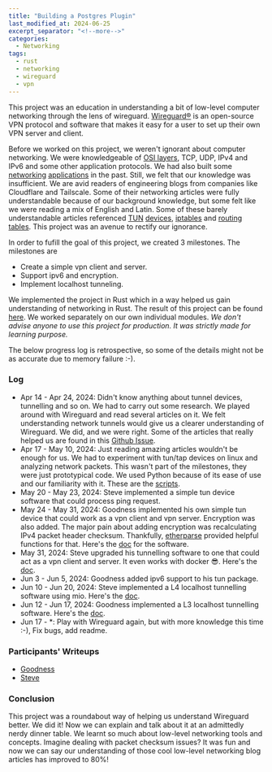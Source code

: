 ```yaml
---
title: "Building a Postgres Plugin"
last_modified_at: 2024-06-25
excerpt_separator: "<!--more-->"
categories:
  - Networking
tags:
  - rust
  - networking
  - wireguard
  - vpn
---
```


This project was an education in understanding a bit of low-level computer networking through the lens of wireguard. [Wireguard®](https://www.wireguard.com/) is an open-source VPN protocol and software that makes it easy for a user to set up their own VPN server and client.

Before we worked on this project, we weren't ignorant about computer networking. We were knowledgeable of [OSI layers](https://en.wikipedia.org/wiki/OSI_model#Layer_architecture), TCP, UDP, IPv4 and IPv6 and some other application protocols. We had also built some [networking](https://github.com/goodyduru/nitrows) [applications](https://github.com/goodyduru/simpletorrent) in the past. Still, we felt that our knowledge was insufficient. We are avid readers of engineering blogs from companies like Cloudflare and Tailscale. Some of their networking articles were fully understandable because of our background knowledge, but some felt like we were reading a mix of English and Latin. Some of these barely understandable articles referenced [TUN](https://tailscale.com/blog/throughput-improvements) [devices](https://tailscale.com/blog/more-throughput), [iptables](https://blog.cloudflare.com/how-to-drop-10-million-packets/) and [routing tables](https://tailscale.com/blog/2021-05-life-of-a-packet). This project was an avenue to rectify our ignorance.

In order to fufill the goal of this project, we created 3 milestones. The milestones are
* Create a simple vpn client and server.
* Support ipv6 and encryption.
* Implement localhost tunneling.

We implemented the project in Rust which in a way helped us gain understanding of networking in Rust. The result of this project can be found [here](https://github.com/systemEng-Learning/simple-vpn). We worked separately on our own individual modules. *We don't advise anyone to use this project for production. It was strictly made for learning purpose.* 

The below progress log is retrospective, so some of the details might not be as accurate due to memory failure :-).

### Log
* Apr 14 - Apr 24, 2024: Didn't know anything about tunnel devices, tunnelling and so on. We had to carry out some research. We played around with Wireguard and read several articles on it. We felt understanding network tunnels would give us a clearer understanding of Wireguard. We did, and we were right. Some of the articles that really helped us are found in this [Github Issue](https://github.com/systemEng-Learning/simple-vpn/issues/1).
* Apr 17 - May 10, 2024: Just reading amazing articles wouldn't be enough for us. We had to experiment with tun/tap devices on linux and analyzing network packets. This wasn't part of the milestones, they were just prototypical code. We used Python because of its ease of use and our familiarity with it. These are the [scripts](https://github.com/systemEng-Learning/simple-vpn/tree/main/playtun).
* May 20 - May 23, 2024: Steve implemented a simple tun device software that could process ping request.
* May 24 - May 31, 2024: Goodness implemented his own simple tun device that could work as a vpn client and vpn server. 
Encryption was also added. The major pain about adding encryption was recalculating IPv4 packet header checksum. Thankfully, [etherparse](https://github.com/JulianSchmid/etherparse) provided helpful functions for that. Here's the [doc](https://github.com/systemEng-Learning/simple-vpn/tree/main/tunnel-cli) for the software.
* May 31, 2024: Steve upgraded his tunnelling software to one that could act as a vpn client and server. It even works with docker 😎. Here's the [doc](https://github.com/systemEng-Learning/simple-vpn/tree/main/tunnel-indocker).
* Jun 3 - Jun 5, 2024: Goodness added ipv6 support to his tun package. 
* Jun 10 - Jun 20, 2024: Steve implemented a L4 localhost tunnelling software using mio. Here's the [doc](https://github.com/systemEng-Learning/simple-vpn/tree/main/tunnel-indocker/localhost-tunnel).
* Jun 12 - Jun 17, 2024: Goodness implemented a L3 localhost tunnelling software. Here's the [doc](https://github.com/systemEng-Learning/simple-vpn/tree/main/tunnel-local).
* Jun 17 - *: Play with Wireguard again, but with more knowledge this time :-), Fix bugs, add readme.

### Participants' Writeups
* [Goodness](#)
* [Steve](#)

### Conclusion
This project was a roundabout way of helping us understand Wireguard better. We did it! Now we can explain and talk about it at an admittedly nerdy dinner table. We learnt so much about low-level networking tools and concepts. Imagine dealing with packet checksum issues? It was fun and now we can say our understanding of those cool low-level networking blog articles has improved to 80%!